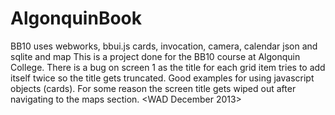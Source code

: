 AlgonquinBook
=============

BB10 uses webworks, bbui.js cards, invocation, camera, calendar json and sqlite and map
This is a project done for the BB10 course at Algonquin College.
There is a bug on screen 1 as the title for each grid item tries to add itself twice so the title gets truncated.
Good examples for using javascript objects (cards).
For some reason the screen title gets wiped out after navigating to the maps section.
<WAD December 2013>
